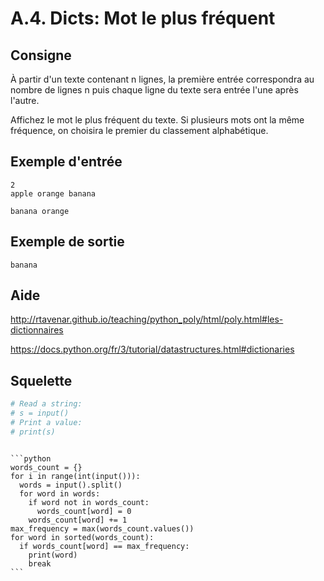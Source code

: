 # A.4. Dicts: Mot le plus fréquent

## Consigne

À partir d'un texte contenant n lignes, la première entrée correspondra au nombre de lignes n puis chaque ligne du texte sera entrée l'une après l'autre.

Affichez le mot le plus fréquent du texte. Si plusieurs mots ont la même fréquence, on choisira le premier du classement alphabétique.

## Exemple d'entrée

```
2
apple orange banana
```

```
banana orange
```

## Exemple de sortie

```
banana
```

## Aide

http://rtavenar.github.io/teaching/python_poly/html/poly.html#les-dictionnaires

https://docs.python.org/fr/3/tutorial/datastructures.html#dictionaries

## Squelette

```python
# Read a string:
# s = input()
# Print a value:
# print(s)
```

````{dropdown} Proposition de solution

```python
words_count = {}
for i in range(int(input())):
  words = input().split()
  for word in words:
    if word not in words_count:
      words_count[word] = 0
    words_count[word] += 1
max_frequency = max(words_count.values())
for word in sorted(words_count):
  if words_count[word] == max_frequency:
    print(word)
    break
```
````
